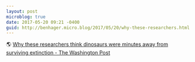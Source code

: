 ```yaml
---
layout: post
microblog: true
date: 2017-05-20 09:21 -0400
guid: http://benhager.micro.blog/2017/05/20/why-these-researchers.html
---
```

🌎 [Why these researchers think dinosaurs were minutes away from surviving extinction - The Washington Post](https://www.washingtonpost.com/news/speaking-of-science/wp/2017/05/18/why-these-researchers-think-dinosaurs-were-minutes-away-from-surviving-extinction/)
